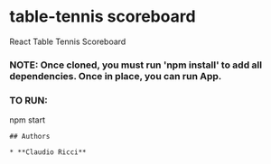 # table-tennis scoreboard
React Table Tennis Scoreboard

### NOTE: Once cloned, you must run 'npm install' to add all dependencies. Once in place, you can run App.

### TO RUN:

npm start

```
## Authors

* **Claudio Ricci**

